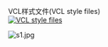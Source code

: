 VCL样式文件(VCL style files)  
[![VCL style files](https://img.shields.io/badge/downloads-VCL%20style%20files-blue.svg)](https://github.com/ying32/govcl/releases/download/v1.1.20/vcl-styles.zip)  


![s1.jpg](https://raw.githubusercontent.com/ying32/govcl/dev/samples/style/s1.jpg)  